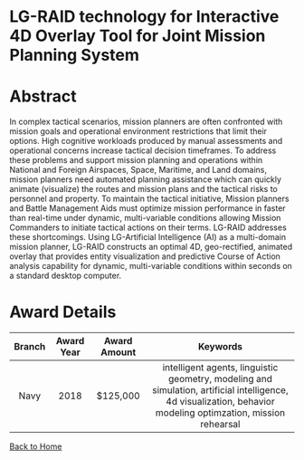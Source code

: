 
LG-RAID technology for Interactive 4D Overlay Tool for Joint Mission Planning System
====================================================================================

# Abstract


In complex tactical scenarios, mission planners are often confronted with mission goals and operational environment restrictions that limit their options. High cognitive workloads produced by manual assessments and operational concerns increase tactical decision timeframes. To address these problems and support mission planning and operations within National and Foreign Airspaces, Space, Maritime, and Land domains, mission planners need automated planning assistance which can quickly animate (visualize) the routes and mission plans and the tactical risks to personnel and property. To maintain the tactical initiative, Mission planners and Battle Management Aids must optimize mission performance in faster than real-time under dynamic, multi-variable conditions allowing Mission Commanders to initiate tactical actions on their terms. LG-RAID addresses these shortcomings. Using LG-Artificial Intelligence (AI) as a multi-domain mission planner, LG-RAID constructs an optimal 4D, geo-rectified, animated overlay that provides entity visualization and predictive Course of Action analysis capability for dynamic, multi-variable conditions within seconds on a standard desktop computer.  

# Award Details

|Branch|Award Year|Award Amount|Keywords|
| :---: | :---: | :---: | :---: |
|Navy|2018|$125,000|intelligent agents, linguistic geometry, modeling and simulation, artificial intelligence, 4d visualization, behavior modeling optimzation, mission rehearsal|
  
  


[Back to Home](https://github.com/chrischow/dod_sbir_awards/JH/#1964)